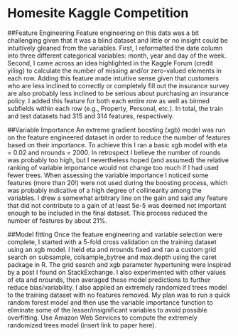 # Homesite Kaggle Competition

##Feature Engineering
Feature engineering on this data was a bit challenging given that it was a blind dataset and little or no insight could be intuitively gleaned from the variables.  First, I reformatted the date column into three different categorical variables: month, year and day of the week.  Second, I came across an idea highlighted in the Kaggle Forum (credit yilisg) to calculate the number of missing and/or zero-valued elements in each row.  Adding this feature made intuitive sense given that customers who are less inclined to correctly or completely fill out the insurance survey are also probably less inclined to be serious about purchasing an insurance policy.  I added this feature for both each entire row as well as binned subfields within each row (e.g., Property, Personal, etc.).  In total, the train and test datasets had 315 and 314 features, respectively.

##Variable Importance
An extreme gradient boosting (xgb) model was run on the feature engineered dataset in order to reduce the number of features based on their importance.  To achieve this I ran a basic xgb model with eta = 0.02 and nrounds = 2000.  In retrospect I believe the number of rounds was probably too high, but I nevertheless hoped (and assumed) the relative ranking of variable importance would not change too much if I had used fewer trees.  When assessing the variable importance I noticed some features (more than 20!) were not used during the boosting process, which was probably indicative of a high degree of collinearity among the variables.  I drew a somewhat arbitrary line on the gain and said any feature that did not contribute to a gain of at least 5e-5 was deemed not important enough to be included in the final dataset.  This process reduced the number of features by about 21%.  

##Model fitting
Once the feature engineering and variable selection were complete, I started with a 5-fold cross validation on the training dataset using an xgb model.  I held eta and nrounds fixed and ran a custom grid search on subsample, colsample_bytree and max.depth using the caret package in R.  The grid search and xgb parameter hypertuning were inspired by a post I found on StackExchange.  I also experimented with other values of eta and nrounds, then averaged these model predictions to further reduce bias/variability.  I also applied an extremely randomized trees model to the training dataset with no features removed.  My plan was to run a quick random forest model and then use the variable importance function to eliminate some of the lesser/insignificant variables to avoid possible overfitting.  Use Amazon Web Services to compute the extremely randomized trees model (insert link to paper here).
